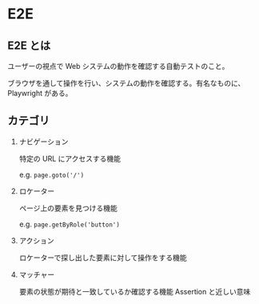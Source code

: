 # E2E

## E2E とは

ユーザーの視点で Web システムの動作を確認する自動テストのこと。

ブラウザを通して操作を行い、システムの動作を確認する。有名なものに、Playwright がある。

## カテゴリ

1. ナビゲーション

   特定の URL にアクセスする機能

   e.g. `page.goto('/')`

2. ロケーター

   ページ上の要素を見つける機能

   e.g. `page.getByRole('button')`

3. アクション

   ロケーターで探し出した要素に対して操作をする機能

4. マッチャー

   要素の状態が期待と一致しているか確認する機能
   Assertion と近しい意味
